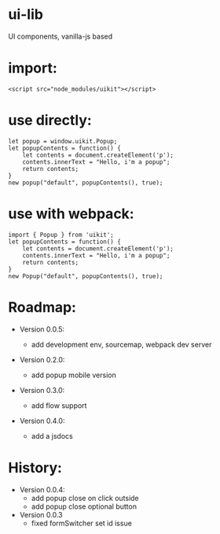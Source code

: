 # ui-lib
UI components, vanilla-js based

# import:
    <script src="node_modules/uikit"></script>
# use directly:
    let popup = window.uikit.Popup;
    let popupContents = function() {
        let contents = document.createElement('p');
        contents.innerText = "Hello, i'm a popup";
        return contents;
    }
    new popup("default", popupContents(), true);

# use with webpack:
    import { Popup } from 'uikit';
    let popupContents = function() {
        let contents = document.createElement('p');
        contents.innerText = "Hello, i'm a popup";
        return contents;
    }
    new Popup("default", popupContents(), true);

# Roadmap:

* Version 0.0.5:
    - add development env, sourcemap, webpack dev server

* Version 0.2.0:
    - add popup mobile version

* Version 0.3.0: 
    - add flow support
    
* Version 0.4.0: 
    - add a jsdocs

# History:
* Version 0.0.4:
    - add popup close on click outside
    - add popup close optional button
* Version 0.0.3
    - fixed formSwitcher set id issue